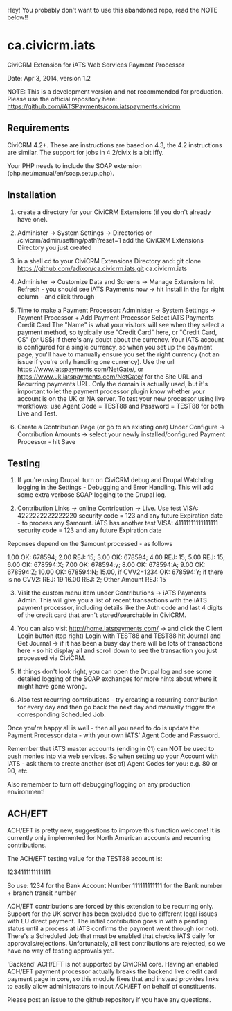 Hey! You probably don't want to use this abandoned repo, read the NOTE below!!


ca.civicrm.iats
===============

CiviCRM Extension for iATS Web Services Payment Processor

Date: Apr 3, 2014, version 1.2

NOTE: This is a development version and not recommended for production. Please use the official repository here: https://github.com/iATSPayments/com.iatspayments.civicrm


Requirements
------------

CiviCRM 4.2+. These are instructions are based on 4.3, the 4.2 instructions are similar. The support for jobs in 4.2/civix is a bit iffy.

Your PHP needs to include the SOAP extension (php.net/manual/en/soap.setup.php).  


Installation 
------------

1. create a directory for your CiviCRM Extensions (if you don't already have one).

2. Administer -> System Settings -> Directories or /civicrm/admin/setting/path?reset=1
add the CiviCRM Extensions Directory you just created

3. in a shell cd to your CiviCRM Extensions Directory and:
git clone https://github.com/adixon/ca.civicrm.iats.git ca.civicrm.iats

4. Administer -> Customize Data and Screens -> Manage Extensions
hit Refresh - you should see iATS Payments now -> hit Install in the far right column - and click through

5. Time to make a Payment Processor: 
 Administer -> System Settings -> Payment Processor + Add Payment Processor
 Select iATS Payments Credit Card
 The "Name" is what your visitors will see when they select a payment method, so typically use "Credit Card" here, or "Credit Card, C$" (or US$) if there's any doubt about the currency. Your iATS account is configured for a single currency, so when you set up the payment page, you'll have to manually ensure you set the right currency (not an issue if you're only handling one currency).
 Use the url https://www.iatspayments.com/NetGate/, or https://www.uk.iatspayments.com/NetGate/ for the Site URL and Recurring payments URL. Only the domain is actually used, but it's important to let the payment processor plugin know whether your account is on the UK or NA server.
 To test your new processor using live workflows: use Agent Code = TEST88 and Password = TEST88 for both Live and Test.

6. Create a Contribution Page (or go to an existing one)
 Under Configure -> Contribution Amounts -> select your newly installed/configured Payment Processor - hit Save


Testing
-------

1. If you're using Drupal: turn on CiviCRM debug and Drupal Watchdog logging in the Settings - Debugging and Error Handling. This will add some extra verbose SOAP logging to the Drupal log.

2. Contribution Links -> online Contribution -> Live.
Use test VISA:  4222222222222220 security code = 123 and any future Expiration date - to process any $amount. 
 iATS has another test VISA: 41111111111111111 security code = 123 and any future Expiration date 

 Reponses depend on the $amount processed - as follows

 1.00 OK: 678594;
 2.00 REJ: 15;
 3.00 OK: 678594;
 4.00 REJ: 15;
 5.00 REJ: 15;
 6.00 OK: 678594:X;
 7.00 OK: 678594:y;
 8.00 OK: 678594:A;
 9.00 OK: 678594:Z;
 10.00 OK: 678594:N;
 15.00, if CVV2=1234 OK: 678594:Y; if there is no CVV2: REJ: 19
 16.00 REJ: 2;
 Other Amount REJ: 15

3. Visit the custom menu item under Contributions -> iATS Payments Admin. This will give you a list of recent transactions with the iATS payment processor, including details like the Auth code and last 4 digits of the credit card that aren't stored/searchable in CiviCRM.

4. You can also visit http://home.iatspayments.com/ -> and click the Client Login button (top right)
 Login with TEST88 and TEST88
 hit Journal and Get Journal -> if it has been a busy day there will be lots of transactions here - so hit display all 
 and scroll down to see the transaction you just processed via CiviCRM.

5. If things don't look right, you can open the Drupal log and see some detailed logging of the SOAP exchanges for more hints about where it might have gone wrong.

6. Also test recurring contributions - try creating a recurring contribution for every day and then go back the next day and manually trigger the corresponding Scheduled Job.

 Once you're happy all is well - then all you need to do is update the Payment Processor data - with your own iATS' Agent Code and Password. 

 Remember that iATS master accounts (ending in 01) can NOT be used to push monies into via web services. So when setting up your Account with iATS - ask them to create another (set of) Agent Codes for you: e.g. 80 or 90, etc. 

 Also remember to turn off debugging/logging on any production environment!


ACH/EFT
-------

ACH/EFT is pretty new, suggestions to improve this function welcome! It is currently only implemented for North American accounts and recurring contributions.

The ACH/EFT testing value for the TEST88 account is:

1234111111111111

So use:
1234 for the Bank Account Number
111111111111 for the Bank number + branch transit number

ACH/EFT contributions are forced by this extension to be recurring only. Support for the UK server has been excluded due to different legal issues with EU direct payment. The initial contribution goes in with a pending status until a process at iATS confirms the payment went through (or not). There's a Scheduled Job that must be enabled that checks iATS daily for approvals/rejections. Unfortunately, all test contributions are rejected, so we have no way of testing approvals yet.

'Backend' ACH/EFT is not supported by CiviCRM core. Having an enabled ACH/EFT payment processor actually breaks the backend live credit card payment page in core, so this module fixes that and instead provides links to easily allow administrators to input ACH/EFT on behalf of constituents.

Please post an issue to the github repository if you have any questions.
